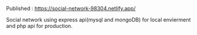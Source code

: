 Published : https://social-network-98304.netlify.app/

Social network using  express api(mysql and mongoDB) for local envierment and php api for production. 


